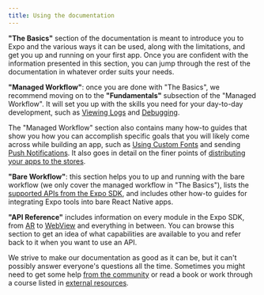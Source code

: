 ```yaml
---
title: Using the documentation
---
```


**"The Basics"** section of the documentation is meant to introduce you to Expo and the various ways it can be used, along with the limitations, and get you up and running on your first app. Once you are confident with the information presented in this section, you can jump through the rest of the documentation in whatever order suits your needs.

**"Managed Workflow"**: once you are done with "The Basics", we recommend moving on to the **"Fundamentals"** subsection of the "Managed Workflow". It will set you up with the skills you need for your day-to-day development, such as [Viewing Logs](../../workflow/logging/) and [Debugging](../../workflow/debugging/).

The "Managed Workflow" section also contains many how-to guides that show you how you can accomplish specific goals that you will likely come across while building an app, such as [Using Custom Fonts](../../guides/using-custom-fonts/) and sending [Push Notifications](../../guides/push-notifications/). It also goes in detail on the finer points of [distributing your apps to the stores](../../distribution/introduction/).

**"Bare Workflow"**: this section helps you to up and running with the bare workflow (we only cover the managed workflow in "The Basics"), lists the [supported APIs from the Expo SDK](../../bare/unimodules-full-list/), and includes other how-to guides for integrating Expo tools into bare React Native apps.

**"API Reference"** includes information on every module in the Expo SDK, from [AR](/versions/latest/sdk/AR/) to [WebView](/versions/latest/sdk/webview) and everything in between. You can browse this section to get an idea of what capabilities are available to you and refer back to it when you want to use an API.

We strive to make our documentation as good as it can be, but it can't possibly answer everyone's questions all the time. Sometimes you might need to get some help [from the community](../community/) or read a book or work through a course listed in [external resources](../additional-resources/).